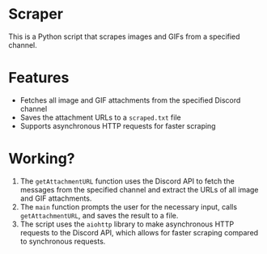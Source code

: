 # Scraper
This is a Python script that scrapes images and GIFs from a specified channel.
# Features
- Fetches all image and GIF attachments from the specified Discord channel
- Saves the attachment URLs to a `scraped.txt` file
- Supports asynchronous HTTP requests for faster scraping
# Working?
1. The `getAttachmentURL` function uses the Discord API to fetch the messages from the specified channel and extract the URLs of all image and GIF attachments.
2. The `main` function prompts the user for the necessary input, calls `getAttachmentURL`, and saves the result to a file.
3. The script uses the `aiohttp` library to make asynchronous HTTP requests to the Discord API, which allows for faster scraping compared to synchronous requests.


